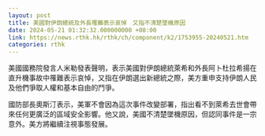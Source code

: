 ```yaml
---
layout: post
title: 美國對伊朗總統及外長罹難表示哀悼　又指不清楚墜機原因
date: 2024-05-21 01:32:32.000000000 +08:00
link: https://news.rthk.hk/rthk/ch/component/k2/1753955-20240521.htm
categories: rthk
---
```


美國國務院發言人米勒發表聲明，表示美國對伊朗總統萊希和外長阿卜杜拉希揚在直升機事故中罹難表示哀悼，又指在伊朗選出新總統之際，美方重申支持伊朗人民及他們爭取人權和基本自由的鬥爭。

國防部長奧斯汀表示，美軍不會因為這次事件改變部署，指出看不到萊希去世會帶來任何更廣泛的區域安全影響。他又說，美國不清楚墜機原因，但認同事件是一宗意外。美方將繼續注視事態發展。

